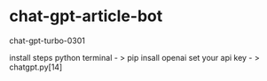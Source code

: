# chat-gpt-article-bot

chat-gpt-turbo-0301

install steps
python terminal - > pip insall openai
set your api key - > chatgpt.py[14]
